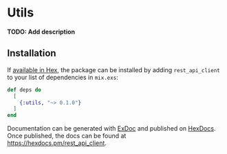 # Utils

**TODO: Add description**

## Installation

If [available in Hex](https://hex.pm/docs/publish), the package can be installed
by adding `rest_api_client` to your list of dependencies in `mix.exs`:

```elixir
def deps do
  [
    {:utils, "~> 0.1.0"}
  ]
end
```

Documentation can be generated with [ExDoc](https://github.com/elixir-lang/ex_doc)
and published on [HexDocs](https://hexdocs.pm). Once published, the docs can
be found at <https://hexdocs.pm/rest_api_client>.

